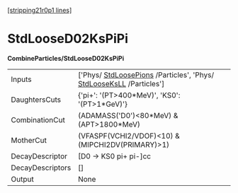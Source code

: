 [[stripping21r0p1 lines]](./stripping21r0p1-commonparticles)

# StdLooseD02KsPiPi

**CombineParticles/StdLooseD02KsPiPi**

|                  |                                                                                                                                            |
|------------------|--------------------------------------------------------------------------------------------------------------------------------------------|
| Inputs           | ['Phys/ [StdLoosePions](./stripping21r0p1-stdloosepions) /Particles', 'Phys/ [StdLooseKsLL](./stripping21r0p1-stdlooseksll) /Particles'] |
| DaughtersCuts    | {'pi+': '(PT\>400\*MeV)', 'KS0': '(PT\>1\*GeV)'}                                                                                           |
| CombinationCut   | (ADAMASS('D0')\<80\*MeV) & (APT\>1800\*MeV)                                                                                                |
| MotherCut        | (VFASPF(VCHI2/VDOF)\<10) & (MIPCHI2DV(PRIMARY)\>1)                                                                                         |
| DecayDescriptor  | [D0 -\> KS0 pi+ pi-]cc                                                                                                                   |
| DecayDescriptors | []                                                                                                                                       |
| Output           | None                                                                                                                                       |
